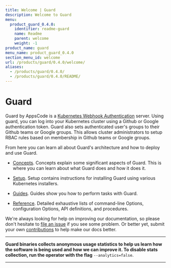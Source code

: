 ```yaml
---
title: Welcome | Guard
description: Welcome to Guard
menu:
  product_guard_0.4.0:
    identifier: readme-guard
    name: Readme
    parent: welcome
    weight: -1
product_name: guard
menu_name: product_guard_0.4.0
section_menu_id: welcome
url: /products/guard/0.4.0/welcome/
aliases:
  - /products/guard/0.4.0/
  - /products/guard/0.4.0/README/
---
```


# Guard

Guard by AppsCode is a [Kubernetes Webhook Authentication](https://kubernetes.io/docs/admin/authentication/#webhook-token-authentication) server. Using guard, you can log into your Kubernetes cluster using a Github or Google authentication token. Guard also sets authenticated user's groups to their Github teams or Google groups. This allows cluster administrators to setup RBAC rules based on membership in Github teams or Google groups.

From here you can learn all about Guard's architecture and how to deploy and use Guard.

- [Concepts](/products/guard/0.4.0/concepts/). Concepts explain some significant aspects of Guard. This is where you can learn about what Guard does and how it does it.

- [Setup](/products/guard/0.4.0/setup/). Setup contains instructions for installing Guard using various Kubernetes installers.

- [Guides](/products/guard/0.4.0/guides/). Guides show you how to perform tasks with Guard.

- [Reference](/products/guard/0.4.0/reference/). Detailed exhaustive lists of
command-line Options, configuration Options, API definitions, and procedures.

We're always looking for help on improving our documentation, so please don't hesitate to [file an issue](https://github.com/appscode/guard/issues/new) if you see some problem. Or better yet, submit your own [contributions](/products/guard/0.4.0/CONTRIBUTING) to help
make our docs better.

---

**Guard binaries collects anonymous usage statistics to help us learn how the software is being used and how we can improve it. To disable stats collection, run the operator with the flag** `--analytics=false`.

---
